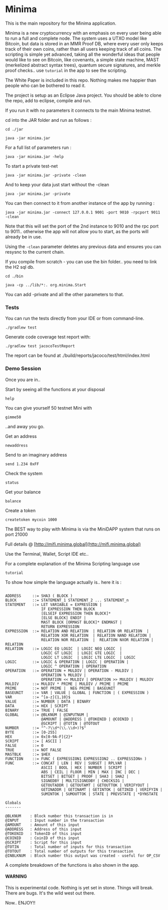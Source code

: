 # Minima

This is the main repository for the Minima application.

Minima is a new cryptocurrency with an emphasis on every user being able to run a full and complete node. The system uses a UTXO model like Bitcoin, but data is stored in an MMR Proof DB, where every user only keeps track of their own coins, rather than all users keeping track of all coins. The scripting is simple yet advanced, taking all the wonderful ideas that people would like to see on Bitcoin, like covenants, a simple state machine, MAST (merkelized abstract syntax trees), quantum secure signatures, and merkle proof checks.. use `tutorial` in the app to see the scripting.   

The White Paper is included in this repo. Nothing makes me happier than people who can be bothered to read it. 

The project is setup as an Eclipse Java project. You should be able to clone the repo, add to eclipse, compile and run.

If you run it with no parameters it connects to the main Minima testnet.

cd into the JAR folder and run as follows :

```
cd ./jar

java -jar minima.jar
```

For a full list of parameters run :

```
java -jar minima.jar -help
```

To start a private test-net

```
java -jar minima.jar -private -clean
```

And to keep your data just start without the -clean

```
java -jar minima.jar -private
```

You can then connect to it from another instance of the app by running :

```
java -jar minima.jar -connect 127.0.0.1 9001 -port 9010 -rpcport 9011 -clean
```
Note that this will set the port of the 2nd instance to 9010 and the rpc port to 9011.. otherwise the app will not allow you to start, as the ports will already be in use.

Using the `-clean` parameter deletes any previous data and ensures you can resysnc to the current chain.

If you compile from scratch - you can use the bin folder.. you need to link the H2 sql db.

```
cd ./bin

java -cp ../lib/*:. org.minima.Start
```

You can add -private and all the other parameters to that.


### Tests

You can run the tests directly from your IDE or from command-line.

```
./gradlew test
```

Generate code coverage test report with:
```
./gradlew test jacocoTestReport
```

The report can be found at  ./build/reports/jacoco/test/html/index.html


### Demo Session

Once you are in..

Start by seeing all the functions at your disposal

```
help
```

You can give yourself 50 testnet Mini with

```
gimme50
```
 
..and away you go.

Get an address

```
newaddress
```

Send to an imaginary address

```
send 1.234 0xFF
```

Check the system

```
status
```

Get your balance

```
balance
```

Create a token

```
createtoken mycoin 1000
```

The BEST way to play with Minima is via the MiniDAPP system that runs on port 21000 

Full details  @ [http://mifi.minima.global](http://mifi.minima.global)

Use the Terminal, Wallet, Script IDE etc..

For a complete explanation of the Minima Scripting language use

```
tutorial
```

To show how simple the language actually is.. here it is :

```

ADDRESS     ::= SHA3 ( BLOCK )
BLOCK       ::= STATEMENT_1 STATEMENT_2 ... STATEMENT_n
STATEMENT   ::= LET VARIABLE = EXPRESSION | 
                IF EXPRESSION THEN BLOCK 
                [ELSEIF EXPRESSION THEN BLOCK]* 
                [ELSE BLOCK] ENDIF | 
                MAST BLOCK [ORMAST BLOCK]* ENDMAST |
                RETURN EXPRESSION
EXPRESSION  ::= RELATION AND RELATION  | RELATION OR RELATION  |  
                RELATION XOR RELATION  | RELATION NAND RELATION | 
                RELATION NOR RELATION  |  RELATION NXOR RELATION | RELATION
RELATION    ::= LOGIC EQ LOGIC  | LOGIC NEQ LOGIC  | 
                LOGIC GT LOGIC  | LOGIC GTE LOGIC  | 
                LOGIC LT LOGIC  | LOGIC LTE LOGIC  | LOGIC
LOGIC       ::= LOGIC & OPERATION | LOGIC | OPERATION | 
                LOGIC ^ OPERATION | OPERATION
OPERATION   ::= OPERATION + MULDIV | OPERATION - MULDIV | 
                OPERATION % MULDIV | 
                OPERATION << MULDIV | OPERATION >> MULDIV | MULDIV
MULDIV      ::= MULDIV * PRIME | MULDIV / PRIME | PRIME
PRIME       ::= NOT PRIME |  NEG PRIME | BASEUNIT
BASEUNIT    ::= VAR | VALUE | GLOBAL | FUNCTION | ( EXPRESSION )
VAR         ::= ^[a-z]{1,10}$
VALUE       ::= NUMBER | DATA | BINARY
DATA        ::= HEX | SCRIPT
BINARY      ::= TRUE | FALSE
GLOBAL      ::= @BLKNUM | @INPUTNUM |
      	        @AMOUNT | @ADDRESS | @TOKENID | @COINID |
                @SCRIPT | @TOTIN | @TOTOUT
NUMBER      ::= "^-?\\d*(\\.\\d+)?$"
BYTE        ::= [0-255]
HEX         ::= 0x[0-9A-F]{2}*
SCRIPT      ::= [ ASCII ]
FALSE       ::= 0
TRUE        ::= NOT FALSE
MASTBLK     ::= $HEX
FUNCTION    ::= FUNC ( EXPRESSION1 EXPRESSION2 .. EXPRESSIONn ) 
FUNC        ::= CONCAT | LEN | REV | SUBSET | RPLVAR |
                ASCII | BOOL | HEX | NUMBER | SCRIPT |
                ABS | CEIL | FLOOR | MIN | MAX | INC | DEC |
                BITSET | BITGET | PROOF | SHA3 | SHA2 |
                SIGNEDBY | MULTISIGNEDBY | CHECKSIG |
                GETOUTADDR | GETOUTAMT | GETOUTTOK | VERIFYOUT |
                GETINADDR | GETINAMT | GETINTOK | GETINID | VERIFYIN |
                SUMINTOK | SUMOUTTOK | STATE | PREVSTATE | *DYNSTATE

Globals
-------

@BLKNUM    : Block number this transaction is in
@INPUT     : Input number in the transaction
@AMOUNT    : Amount of this input
@ADDRESS   : Address of this input
@TOKENID   : TokenID of this input
@COINID    : CoinID of this input
@SCRIPT    : Script for this input
@TOTIN     : Total number of inputs for this transaction
@TOTOUT    : Total number of outputs for this transaction
@INBLKNUM  : Block number this output was created - useful for OP_CSV

```

A complete breakdown of the functions is also shown in the app.

#### WARNING

This is experimental code. Nothing is yet set in stone. Things will break. There are bugs. It's the wild west out there.

Now.. ENJOY!! 
